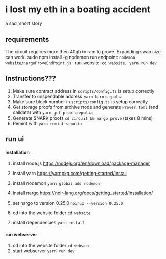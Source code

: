 # i lost my eth in a boating accident

a sad, short story

## requirements
The circuit requires more then 40gb in ram to prove. Expanding swap size can work.
sudo npm install -g nodemon
run endpoint: `nodemon website/nargoProveEndPoint.js `
run website: `cd website; yarn run dev`

## Instructions???

1. Make sure contract address in `scripts/config.ts` is setup correctly
1. Transfer to unspendable address `yarn burn:sepolia`
1. Make sure block number in `scripts/config.ts` is setup correctly
1. Get storage proofs from archive node and generate `Prover.toml` (and calldata) with `yarn get-proof:sepolia`
1. Generate SNARK proofs `cd circuit && nargo prove` (takes 8 mins)
1. Remint with `yarn remint:sepolia`



## run ui
#### installation
1. install node.js https://nodejs.org/en/download/package-manager 
1. install yarn https://yarnpkg.com/getting-started/install

1. install nodemon `yarn global add nodemon`

1. install nargo https://noir-lang.org/docs/getting_started/installation/
1. set nargo to version 0.25.0 `noirup --version 0.25.0`

1. cd into the website folder `cd website`
1. install dependencies `yarn install`

#### run webserver
1. cd into the website folder `cd website`
1. start webserver `yarn run dev`

